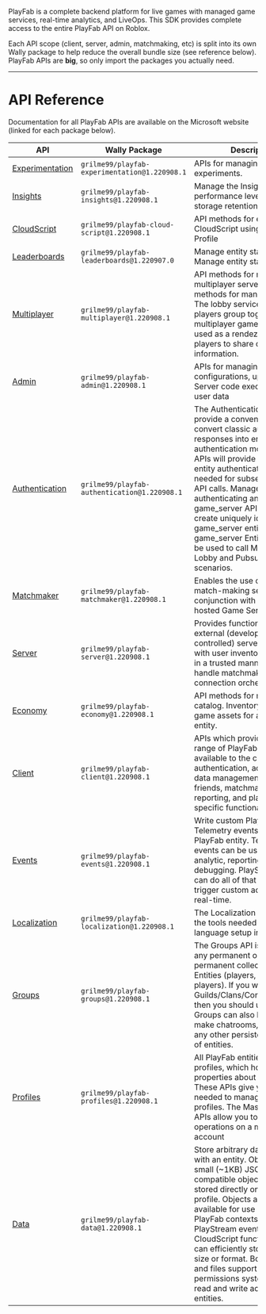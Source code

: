 PlayFab is a complete backend platform for live games with managed game services, 
real-time analytics, and LiveOps. This SDK provides complete access to the entire 
PlayFab API on Roblox. 

Each API scope (client, server, admin, matchmaking, etc) is split into its own 
Wally package to help reduce the overall bundle size (see reference below). 
PlayFab APIs are **big**, so only import the packages you actually need. 

----- 

# API Reference 

Documentation for all PlayFab APIs are available on the Microsoft website (linked 
for each package below). 

| API | Wally Package | Description |
| --- | ------------- | ----------- |
| [Experimentation](https://learn.microsoft.com/en-gb/rest/api/playfab/experimentation) | `grilme99/playfab-experimentation@1.220908.1` | APIs for managing experiments. |
| [Insights](https://learn.microsoft.com/en-gb/rest/api/playfab/insights) | `grilme99/playfab-insights@1.220908.1` | Manage the Insights performance level and data storage retention settings. |
| [CloudScript](https://learn.microsoft.com/en-gb/rest/api/playfab/cloudscript) | `grilme99/playfab-cloud-script@1.220908.1` | API methods for executing CloudScript using an Entity Profile |
| [Leaderboards](https://learn.microsoft.com/en-gb/rest/api/playfab/leaderboards) | `grilme99/playfab-leaderboards@1.220907.0` | Manage entity statistics Manage entity statistics |
| [Multiplayer](https://learn.microsoft.com/en-gb/rest/api/playfab/multiplayer) | `grilme99/playfab-multiplayer@1.220908.1` | API methods for managing multiplayer servers. API methods for managing parties. The lobby service helps players group together to play multiplayer games. It is often used as a rendezvous point for players to share connection information. |
| [Admin](https://learn.microsoft.com/en-gb/rest/api/playfab/admin) | `grilme99/playfab-admin@1.220908.1` | APIs for managing title configurations, uploaded Game Server code executables, and user data |
| [Authentication](https://learn.microsoft.com/en-gb/rest/api/playfab/authentication) | `grilme99/playfab-authentication@1.220908.1` | The Authentication APIs provide a convenient way to convert classic authentication responses into entity authentication models. These APIs will provide you with the entity authentication token needed for subsequent Entity API calls. Manage API keys for authenticating any entity. The game_server API is designed to create uniquely identifiable game_server entities. The game_server Entity token can be used to call Matchmaking Lobby and Pubsub for server scenarios. |
| [Matchmaker](https://learn.microsoft.com/en-gb/rest/api/playfab/matchmaker) | `grilme99/playfab-matchmaker@1.220908.1` | Enables the use of an external match-making service in conjunction with PlayFab hosted Game Server instances |
| [Server](https://learn.microsoft.com/en-gb/rest/api/playfab/server) | `grilme99/playfab-server@1.220908.1` | Provides functionality to allow external (developer-controlled) servers to interact with user inventories and data in a trusted manner, and to handle matchmaking and client connection orchestration |
| [Economy](https://learn.microsoft.com/en-gb/rest/api/playfab/economy) | `grilme99/playfab-economy@1.220908.1` | API methods for managing the catalog. Inventory manages in-game assets for any given entity. |
| [Client](https://learn.microsoft.com/en-gb/rest/api/playfab/client) | `grilme99/playfab-client@1.220908.1` | APIs which provide the full range of PlayFab features available to the client - authentication, account and data management, inventory, friends, matchmaking, reporting, and platform-specific functionality |
| [Events](https://learn.microsoft.com/en-gb/rest/api/playfab/events) | `grilme99/playfab-events@1.220908.1` | Write custom PlayStream and Telemetry events for any PlayFab entity. Telemetry events can be used for analytic, reporting, or debugging. PlayStream events can do all of that and also trigger custom actions in near real-time. |
| [Localization](https://learn.microsoft.com/en-gb/rest/api/playfab/localization) | `grilme99/playfab-localization@1.220908.1` | The Localization APIs give you the tools needed to manage language setup in your title. |
| [Groups](https://learn.microsoft.com/en-gb/rest/api/playfab/groups) | `grilme99/playfab-groups@1.220908.1` | The Groups API is designed for any permanent or semi-permanent collections of Entities (players, or non-players). If you want to make Guilds/Clans/Corporations/etc., then you should use groups. Groups can also be used to make chatrooms, parties, or any other persistent collection of entities. |
| [Profiles](https://learn.microsoft.com/en-gb/rest/api/playfab/profiles) | `grilme99/playfab-profiles@1.220908.1` | All PlayFab entities have profiles, which hold top-level properties about the entity. These APIs give you the tools needed to manage entity profiles. The Master Player APIs allow you to perform operations on a master player account |
| [Data](https://learn.microsoft.com/en-gb/rest/api/playfab/data) | `grilme99/playfab-data@1.220908.1` | Store arbitrary data associated with an entity. Objects are small (~1KB) JSON-compatible objects which are stored directly on the entity profile. Objects are made available for use in other PlayFab contexts, such as PlayStream events and CloudScript functions. Files can efficiently store data of any size or format. Both objects and files support a flexible permissions system to control read and write access by other entities. |


